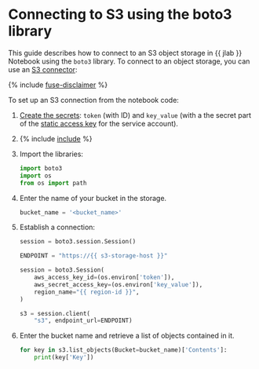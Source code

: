 # Connecting to S3 using the boto3 library

This guide describes how to connect to an S3 object storage in {{ jlab }} Notebook using the `boto3` library. To connect to an object storage, you can use an [S3 connector](s3-connectors.md):

{% include [fuse-disclaimer](../../../_includes/datasphere/fuse-disclaimer.md) %}

To set up an S3 connection from the notebook code:

1. [Create the secrets](secrets.md#create): `token` (with ID) and `key_value` (with a the secret part of the [static access key](../../../iam/operations/sa/create-access-key.md) for the service account).
1. {% include [include](../../../_includes/datasphere/ui-before-begin.md) %}
1. Import the libraries:

   ```python
   import boto3
   import os
   from os import path
   ```

1. Enter the name of your bucket in the storage.

   ```python
   bucket_name = '<bucket_name>'
   ```

1. Establish a connection:

   ```python
   session = boto3.session.Session()

   ENDPOINT = "https://{{ s3-storage-host }}"

   session = boto3.Session(
       aws_access_key_id=(os.environ['token']),
       aws_secret_access_key=(os.environ['key_value']),
       region_name="{{ region-id }}",
   )

   s3 = session.client(
       "s3", endpoint_url=ENDPOINT)
   ```

1. Enter the bucket name and retrieve a list of objects contained in it.

   ```python
   for key in s3.list_objects(Bucket=bucket_name)['Contents']:
       print(key['Key'])
   ```
